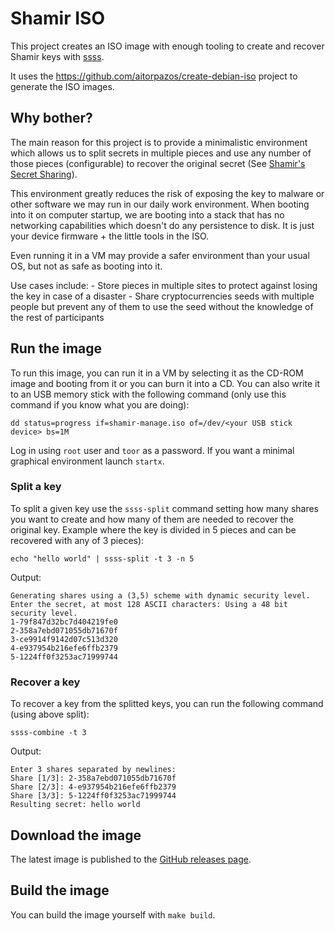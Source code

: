 # Shamir ISO

This project creates an ISO image with enough tooling to create and recover Shamir keys with [ssss](http://point-at-infinity.org/ssss/).

It uses the https://github.com/aitorpazos/create-debian-iso project to generate the ISO images.

## Why bother?

The main reason for this project is to provide a minimalistic environment which allows us to split secrets in multiple
pieces and use any number of those pieces (configurable) to recover the original secret (See [Shamir's Secret Sharing](https://en.wikipedia.org/wiki/Shamir%27s_Secret_Sharing)).

This environment greatly reduces the risk of exposing the key to malware or other software we may run in our daily work
environment. When booting into it on computer startup, we are booting into a stack that has no networking capabilities which
doesn't do any persistence to disk. It is just your device firmware + the little tools in the ISO.

Even running it in a VM may provide a safer environment than your usual OS, but not as safe as booting into it.

Use cases include:
    - Store pieces in multiple sites to protect against losing the key in case of a disaster
    - Share cryptocurrencies seeds with multiple people but prevent any of them to use the seed without the knowledge
      of the rest of participants

## Run the image

To run this image, you can run it in a VM by selecting it as the CD-ROM image and booting from it or you can burn it into
a CD. You can also write it to an USB memory stick with the following command (only use this command if you know what you
are doing):

```shell
dd status=progress if=shamir-manage.iso of=/dev/<your USB stick device> bs=1M
```

Log in using `root` user and `toor` as a password. If you want a minimal graphical environment launch `startx`.

### Split a key

To split a given key use the `ssss-split` command setting how many shares you want to create and how many of them are needed
to recover the original key. Example where the key is divided in 5 pieces and can be recovered with any of 3 pieces):

```shell
echo "hello world" | ssss-split -t 3 -n 5
```

Output:

```
Generating shares using a (3,5) scheme with dynamic security level.
Enter the secret, at most 128 ASCII characters: Using a 48 bit security level.
1-79f847d32bc7d404219fe0
2-358a7ebd071055db71670f
3-ce9914f9142d07c513d320
4-e937954b216efe6ffb2379
5-1224ff0f3253ac71999744
```

### Recover a key

To recover a key from the splitted keys, you can run the following command (using above split):

```shell
ssss-combine -t 3
```

Output:

```
Enter 3 shares separated by newlines:
Share [1/3]: 2-358a7ebd071055db71670f
Share [2/3]: 4-e937954b216efe6ffb2379
Share [3/3]: 5-1224ff0f3253ac71999744
Resulting secret: hello world
```

## Download the image

The latest image is published to the [GitHub releases page](https://github.com/aitorpazos/shamir-iso/releases).

## Build the image

You can build the image yourself with `make build`.
